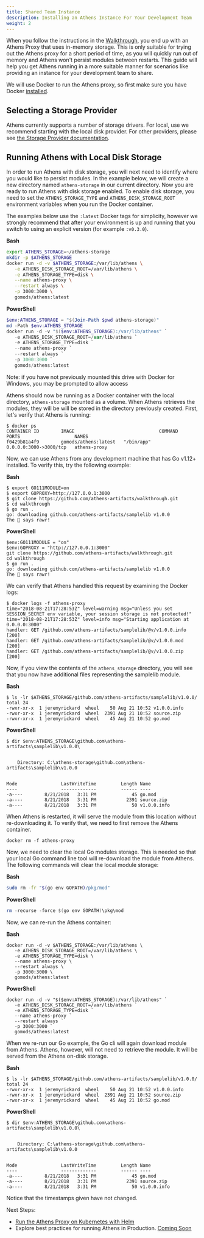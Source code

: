 ```yaml
---
title: Shared Team Instance
description: Installing an Athens Instance For Your Development Team
weight: 2
---
```


When you follow the instructions in the [Walkthrough](/walkthrough), you end up with an Athens Proxy that uses in-memory storage. This is only suitable for trying out the Athens proxy for a short period of time, as you will quickly run out of memory and Athens won't persist modules between restarts. This guide will help you get Athens running in a more suitable manner for scenarios like providing an instance for your development team to share.

We will use Docker to run the Athens proxy, so first make sure you have Docker [installed](https://docs.docker.com/install/).

## Selecting a Storage Provider

Athens currently supports a number of storage drivers. For local, use we recommend starting with the local disk provider. For other providers, please see [the Storage Provider documentation](/configuration/storage).


## Running Athens with Local Disk Storage

In order to run Athens with disk storage, you will next need to identify where you would like to persist modules. In the example below, we will create a new directory named `athens-storage` in our current directory.  Now you are ready to run Athens with disk storage enabled. To enable disk storage, you need to set the `ATHENS_STORAGE_TYPE` and `ATHENS_DISK_STORAGE_ROOT` environment variables when you run the Docker container.

The examples below use the `:latest` Docker tags for simplicity, however we strongly recommend that after your environment is up and running that you switch to using
an explicit version (for example `:v0.3.0`).

**Bash**
```bash
export ATHENS_STORAGE=~/athens-storage
mkdir -p $ATHENS_STORAGE
docker run -d -v $ATHENS_STORAGE:/var/lib/athens \
   -e ATHENS_DISK_STORAGE_ROOT=/var/lib/athens \
   -e ATHENS_STORAGE_TYPE=disk \
   --name athens-proxy \
   --restart always \
   -p 3000:3000 \
   gomods/athens:latest
```

**PowerShell**
```PowerShell
$env:ATHENS_STORAGE = "$(Join-Path $pwd athens-storage)"
md -Path $env:ATHENS_STORAGE
docker run -d -v "$($env:ATHENS_STORAGE):/var/lib/athens" `
   -e ATHENS_DISK_STORAGE_ROOT=/var/lib/athens `
   -e ATHENS_STORAGE_TYPE=disk `
   --name athens-proxy `
   --restart always `
   -p 3000:3000 `
   gomods/athens:latest
```

Note: if you have not previously mounted this drive with Docker for Windows, you may be prompted to allow access

Athens should now be running as a Docker container with the local directory, `athens-storage` mounted as a volume. When Athens retrieves the modules, they will be will be stored in the directory previously created. First, let's verify that Athens is running:

```console
$ docker ps
CONTAINER ID        IMAGE                               COMMAND           PORTS                    NAMES
f0429b81a4f9        gomods/athens:latest   "/bin/app"        0.0.0.0:3000->3000/tcp   athens-proxy
```

Now, we can use Athens from any development machine that has Go v1.12+ installed. To verify this, try the following example:

**Bash**
```console
$ export GO111MODULE=on
$ export GOPROXY=http://127.0.0.1:3000
$ git clone https://github.com/athens-artifacts/walkthrough.git
$ cd walkthrough
$ go run .
go: downloading github.com/athens-artifacts/samplelib v1.0.0
The 🦁 says rawr!
```


**PowerShell**
```console
$env:GO111MODULE = "on"
$env:GOPROXY = "http://127.0.0.1:3000"
git clone https://github.com/athens-artifacts/walkthrough.git
cd walkthrough
$ go run .
go: downloading github.com/athens-artifacts/samplelib v1.0.0
The 🦁 says rawr!
```

We can verify that Athens handled this request by examining the Docker logs:

```console
$ docker logs -f athens-proxy
time="2018-08-21T17:28:53Z" level=warning msg="Unless you set SESSION_SECRET env variable, your session storage is not protected!"
time="2018-08-21T17:28:53Z" level=info msg="Starting application at 0.0.0.0:3000"
handler: GET /github.com/athens-artifacts/samplelib/@v/v1.0.0.info [200]
handler: GET /github.com/athens-artifacts/samplelib/@v/v1.0.0.mod [200]
handler: GET /github.com/athens-artifacts/samplelib/@v/v1.0.0.zip [200]
```

Now, if you view the contents of the `athens_storage` directory, you will see that you now have additional files representing the samplelib module.

**Bash**
```console
$ ls -lr $ATHENS_STORAGE/github.com/athens-artifacts/samplelib/v1.0.0/
total 24
-rwxr-xr-x  1 jeremyrickard  wheel    50 Aug 21 10:52 v1.0.0.info
-rwxr-xr-x  1 jeremyrickard  wheel  2391 Aug 21 10:52 source.zip
-rwxr-xr-x  1 jeremyrickard  wheel    45 Aug 21 10:52 go.mod
```

**PowerShell**
```console
$ dir $env:ATHENS_STORAGE\github.com\athens-artifacts\samplelib\v1.0.0\


    Directory: C:\athens-storage\github.com\athens-artifacts\samplelib\v1.0.0


Mode                LastWriteTime         Length Name
----                -------------         ------ ----
-a----        8/21/2018   3:31 PM             45 go.mod
-a----        8/21/2018   3:31 PM           2391 source.zip
-a----        8/21/2018   3:31 PM             50 v1.0.0.info
```

When Athens is restarted, it will serve the module from this location without re-downloading it. To verify that, we need to first remove the Athens container.

```console
docker rm -f athens-proxy
```

Now, we need to clear the local Go modules storage. This is needed so that your local Go command line tool will re-download the module from Athens. The following commands will clear the local module storage:

**Bash**
```bash
sudo rm -fr "$(go env GOPATH)/pkg/mod"
```

**PowerShell**
```powershell
rm -recurse -force $(go env GOPATH)\pkg\mod
```

Now, we can re-run the Athens container:

**Bash**
```console
docker run -d -v $ATHENS_STORAGE:/var/lib/athens \
   -e ATHENS_DISK_STORAGE_ROOT=/var/lib/athens \
   -e ATHENS_STORAGE_TYPE=disk \
   --name athens-proxy \
   --restart always \
   -p 3000:3000 \
   gomods/athens:latest
```

**PowerShell**
```console
docker run -d -v "$($env:ATHENS_STORAGE):/var/lib/athens" `
   -e ATHENS_DISK_STORAGE_ROOT=/var/lib/athens `
   -e ATHENS_STORAGE_TYPE=disk `
   --name athens-proxy `
   --restart always `
   -p 3000:3000 `
   gomods/athens:latest
```

When we re-run our Go example, the Go cli will again download module from Athens. Athens, however, will not need to retrieve the module. It will be served from the Athens on-disk storage.

**Bash**
```console
$ ls -lr $ATHENS_STORAGE/github.com/athens-artifacts/samplelib/v1.0.0/
total 24
-rwxr-xr-x  1 jeremyrickard  wheel    50 Aug 21 10:52 v1.0.0.info
-rwxr-xr-x  1 jeremyrickard  wheel  2391 Aug 21 10:52 source.zip
-rwxr-xr-x  1 jeremyrickard  wheel    45 Aug 21 10:52 go.mod
```

**PowerShell**
```console
$ dir $env:ATHENS_STORAGE\github.com\athens-artifacts\samplelib\v1.0.0\


    Directory: C:\athens-storage\github.com\athens-artifacts\samplelib\v1.0.0


Mode                LastWriteTime         Length Name
----                -------------         ------ ----
-a----        8/21/2018   3:31 PM             45 go.mod
-a----        8/21/2018   3:31 PM           2391 source.zip
-a----        8/21/2018   3:31 PM             50 v1.0.0.info
```

Notice that the timestamps given have not changed.

Next Steps:

* [Run the Athens Proxy on Kubernetes with Helm](/install/install-on-kubernetes)
* Explore best practices for running Athens in Production. [Coming Soon](https://github.com/gomods/athens/issues/531)

